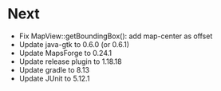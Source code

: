 # Next

- Fix MapView::getBoundingBox(): add map-center as offset
- Update java-gtk to 0.6.0 (or 0.6.1)
- Update MapsForge to 0.24.1
- Update release plugin to 1.18.18
- Update gradle to 8.13
- Update JUnit to 5.12.1
